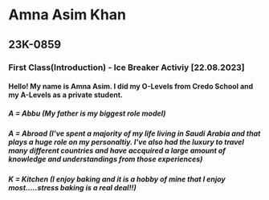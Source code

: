 # Amna Asim Khan
## 23K-0859
### First Class(Introduction) - Ice Breaker Activiy [22.08.2023]
#### Hello! My name is Amna Asim. I did my O-Levels from Credo School and my A-Levels as a private student.
##### A = Abbu (My father is my biggest role model)
##### A = Abroad (I've spent a majority of my life living in Saudi Arabia and that plays a huge role on my personaltiy. I've also had the luxury to travel many different countries and have accquired a large amount of knowledge and understandings from those experiences)
##### K = Kitchen (I enjoy baking and it is a hobby of mine that I enjoy most.....stress baking is a real deal!!)
